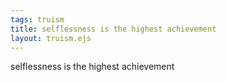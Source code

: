 ```yaml
---
tags: truism
title: selflessness is the highest achievement
layout: truism.ejs
---
```


selflessness is the highest achievement